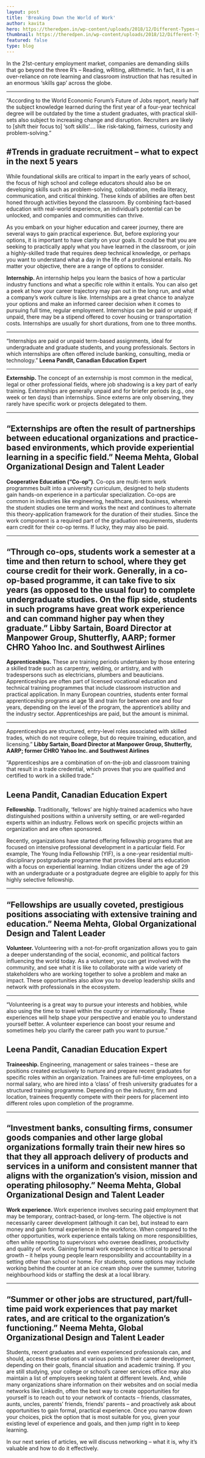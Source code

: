 ```yaml
---
layout: post
title: 'Breaking Down the World of Work'
author: kavita
hero: https://theredpen.in/wp-content/uploads/2018/12/Different-Types-of-Work-Experience01.png
thumbnail: https://theredpen.in/wp-content/uploads/2018/12/Different-Types-of-Work-Experience01.png
featured: false
type: blog
---
```


In the 21st-century employment market, companies are demanding skills that go beyond the three R’s – Reading, wRiting, aRithmetic. In fact, it is an over-reliance on rote learning and classroom instruction that has resulted in an enormous ‘skills gap’ across the globe.

---
“According to the World Economic Forum’s Future of Jobs report, nearly half the subject knowledge learned during the first year of a four-year technical degree will be outdated by the time a student graduates, with practical skill-sets also subject to increasing change and disruption. Recruiters are likely to [shift their focus to] ‘soft skills’…. like risk-taking, fairness, curiosity and problem-solving.”

#Trends in graduate recruitment – what to expect in the next 5 years
---


While foundational skills are critical to impart in the early years of school, the focus of high school and college educators should also be on developing skills such as problem-solving, collaboration, media literacy, communication, and critical thinking. These kinds of abilities are often best honed through activities beyond the classroom. By combining fact-based education with real-world experience, an individual’s potential can be unlocked, and companies and communities can thrive.

As you embark on your higher education and career journey, there are several ways to gain practical experience. But, before exploring your options, it is important to have clarity on your goals. It could be that you are seeking to practically apply what you have learned in the classroom, or join a highly-skilled trade that requires deep technical knowledge, or perhaps you want to understand what a day in the life of a professional entails. No matter your objective, there are a range of options to consider.

<b>Internship. </b>An internship helps you learn the basics of how a particular industry functions and what a specific role within it entails. You can also get a peek at how your career trajectory may pan out in the long run, and what a company’s work culture is like. Internships are a great chance to analyze your options and make an informed career decision when it comes to pursuing full time, regular employment. Internships can be paid or unpaid; if unpaid, there may be a stipend offered to cover housing or transportation costs. Internships are usually for short durations, from one to three months.

---
“Internships are paid or unpaid term-based assignments, ideal for undergraduate and graduate students, and young professionals. Sectors in which internships are often offered include banking, consulting, media or technology.”
<b>Leena Pandit, Canadian Education Expert</b>

---

<b>Externship. </b>The concept of an externship is most common in the medical, legal or other professional fields, where job shadowing is a key part of early training. Externships are generally unpaid and for briefer periods (e.g., one week or ten days) than internships. Since externs are only observing, they rarely have specific work or projects delegated to them.  

---
“Externships are often the result of partnerships between educational organizations and practice-based environments, which provide experiential learning in a specific field.”
<b>Neema Mehta, Global Organizational Design and Talent Leader</b>
---

<b>Cooperative Education (“Co-op”)</b>. Co-ops are multi-term work programmes built into a university curriculum, designed to help students gain hands-on experience in a particular specialization. Co-ops are common in industries like engineering, healthcare, and business, wherein the student studies one term and works the next and continues to alternate this theory-application framework for the duration of their studies. Since the work component is a required part of the graduation requirements, students earn credit for their co-op terms. If lucky, they may also be paid.

---
“Through co-ops, students work a semester at a time and then return to school, where they get course credit for their work. Generally, in a co-op-based programme, it can take five to six years (as opposed to the usual four) to complete undergraduate studies. On the flip side, students in such programs have great work experience and can command higher pay when they graduate.”
<b>Libby Sartain, Board Director at Manpower Group, Shutterfly, AARP; former CHRO Yahoo Inc. and Southwest Airlines</b>
---

<b>Apprenticeships.</b> These are training periods undertaken by those entering a skilled trade such as carpentry, welding, or artistry, and with tradespersons such as electricians, plumbers and beauticians. Apprenticeships are often part of licensed vocational education and technical training programmes that include classroom instruction and practical application. In many European countries, students enter formal apprenticeship programs at age 18 and train for between one and four years, depending on the level of the program, the apprentice’s ability and the industry sector. Apprenticeships are paid, but the amount is minimal.

---
Apprenticeships are structured, entry-level roles associated with skilled trades, which do not require college, but do require training, education, and licensing.”
<b>Libby Sartain, Board Director at Manpower Group, Shutterfly, AARP; former CHRO Yahoo Inc. and Southwest Airlines</b>

“Apprenticeships are a combination of on-the-job and classroom training that result in a trade credential, which proves that you are qualified and certified to work in a skilled trade.”

<b>Leena Pandit, Canadian Education Expert</b>
---

<b>Fellowship.</b> Traditionally, ‘fellows’ are highly-trained academics who have distinguished positions within a university setting, or are well-regarded experts within an industry. Fellows work on specific projects within an organization and are often sponsored.  

Recently, organizations have started offering fellowship programs that are focused on intensive professional development in a particular field. For example, The Young India Fellowship (YIF), is a one-year residential multi-disciplinary postgraduate programme that provides liberal arts education with a focus on experiential learning. Indian citizens under the age of 29 with an undergraduate or a postgraduate degree are eligible to apply for this highly selective fellowship.

---
“Fellowships are usually coveted, prestigious positions associating with extensive training and education.”
<b>Neema Mehta, Global Organizational Design and Talent Leader</b>
---

<b>Volunteer. </b>Volunteering with a not-for-profit organization allows you to gain a deeper understanding of the social, economic, and political factors influencing the world today. As a volunteer, you can get involved with the community, and see what it is like to collaborate with a wide variety of stakeholders who are working together to solve a problem and make an impact. These opportunities also allow you to develop leadership skills and network with professionals in the ecosystem.

---
“Volunteering is a great way to pursue your interests and hobbies, while also using the time to travel within the country or internationally. These experiences will help shape your perspective and enable you to understand yourself better.
A volunteer experience can boost your resume and sometimes help you clarify the career path you want to pursue.”

<b>Leena Pandit, Canadian Education Expert</b>
---

<b>Traineeship. </b>Engineering, management or sales trainees – these are positions created exclusively to nurture and prepare recent graduates for specific roles within an organization. Trainees are full-time employees, on a normal salary, who are hired into a ‘class’ of fresh university graduates for a structured training programme. Depending on the industry, firm and location, trainees frequently compete with their peers for placement into different roles upon completion of the programme.

---
“Investment banks, consulting firms, consumer goods companies and other large global organizations formally train their new hires so that they all approach delivery of products and services in a uniform and consistent manner that aligns with the organization’s vision, mission and operating philosophy.”
<b>Neema Mehta, Global Organizational Design and Talent Leader</b>
---

<b>Work experience. </b>Work experience involves securing paid employment that may be temporary, contract-based, or long-term. The objective is not necessarily career development (although it can be), but instead to earn money and gain formal experience in the workforce. When compared to the other opportunities, work experience entails taking on more responsibilities, often while reporting to supervisors who oversee deadlines, productivity and quality of work. Gaining formal work experience is critical to personal growth – it helps young people learn responsibility and accountability in a setting other than school or home. For students, some options may include working behind the counter at an ice cream shop over the summer, tutoring neighbourhood kids or staffing the desk at a local library.

---
“Summer or other jobs are structured, part/full-time paid work experiences that pay market rates, and are critical to the organization’s functioning.”
<b>Neema Mehta, Global Organizational Design and Talent Leader</b>
---
Students, recent graduates and even experienced professionals can, and should, access these options at various points in their career development, depending on their goals, financial situation and academic training. If you are still studying, your college or school’s career services office may also maintain a list of employers seeking talent at different levels. And, while many  organizations share information on their websites and on social media networks like LinkedIn, often the best way to create opportunities for yourself is to reach out to your network of contacts – friends, classmates, aunts, uncles, parents’ friends, friends’ parents – and proactively ask about opportunities to gain formal, practical experience. Once you narrow down your choices, pick the option that is most suitable for you, given your existing level of experience and goals, and then jump right in to keep learning.

In our next series of articles, we will discuss networking – what it is, why it’s valuable and how to do it effectively.

